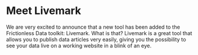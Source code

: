 # Meet Livemark

We are very excited to announce that a new tool has been added to the Frictionless Data toolkit: Livemark. What is that? Livemark is a great tool that allows you to publish data articles very easily, giving you the possibility to see your data live on a working website in a blink of an eye.
